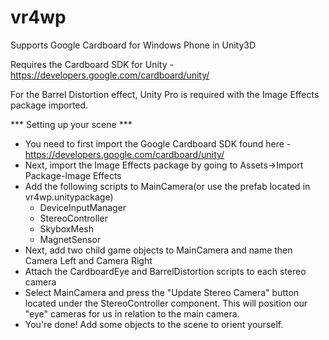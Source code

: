 vr4wp
=====

Supports Google Cardboard for Windows Phone in Unity3D

Requires the Cardboard SDK for Unity - https://developers.google.com/cardboard/unity/

For the Barrel Distortion effect, Unity Pro is required with the Image Effects package imported.

*** Setting up your scene ***

- You need to first import the Google Cardboard SDK found here - https://developers.google.com/cardboard/unity/
- Next, import the Image Effects package by going to Assets->Import Package-Image Effects
- Add the following scripts to MainCamera(or use the prefab located in vr4wp.unitypackage)
  - DeviceInputManager
  - StereoController
  - SkyboxMesh
  - MagnetSensor
- Next, add two child game objects to MainCamera and name then Camera Left and Camera Right
- Attach the CardboardEye and BarrelDistortion scripts to each stereo camera
- Select MainCamera and press the "Update Stereo Camera" button located under the StereoController component. This will position our "eye" cameras for us in relation to the main camera.
- You're done! Add some objects to the scene to orient yourself.
